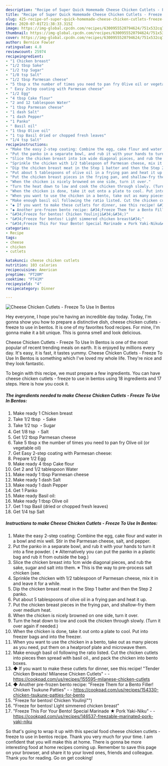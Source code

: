 ```yaml
---
description: "Recipe of Super Quick Homemade Cheese Chicken Cutlets - Freeze To Use In Bentos"
title: "Recipe of Super Quick Homemade Cheese Chicken Cutlets - Freeze To Use In Bentos"
slug: 425-recipe-of-super-quick-homemade-cheese-chicken-cutlets-freeze-to-use-in-bentos
date: 2020-07-01T21:38:33.315Z
image: https://img-global.cpcdn.com/recipes/6300955520794624/751x532cq70/cheese-chicken-cutlets-freeze-to-use-in-bentos-recipe-main-photo.jpg
thumbnail: https://img-global.cpcdn.com/recipes/6300955520794624/751x532cq70/cheese-chicken-cutlets-freeze-to-use-in-bentos-recipe-main-photo.jpg
cover: https://img-global.cpcdn.com/recipes/6300955520794624/751x532cq70/cheese-chicken-cutlets-freeze-to-use-in-bentos-recipe-main-photo.jpg
author: Bernice Fowler
ratingvalue: 4.8
reviewcount: 25974
recipeingredient:
- "1 Chicken breast"
- "1/2 tbsp Sake"
- "1/2 tsp Sugar"
- "1/8 tsp Salt"
- "1/2 tbsp Parmesan cheese"
- "5 tbsp x the number of times you need to pan fry Olive oil or vegetable oil"
- " Easy 2step coating with Parmesan cheese"
- "1/2 Egg"
- "4 tbsp Cake flour"
- "2 and 12 tablespoon Water"
- "1 tbsp Parmesan cheese"
- "1 dash Salt"
- "1 dash Pepper"
- "1 Panko"
- " Basil oil"
- "1 tbsp Olive oil"
- "1 tsp Basil dried or chopped fresh leaves"
- "1/4 tsp Salt"
recipeinstructions:
- "Make the easy 2-step coating: Combine the egg, cake flour and water in a bowl and mix well. Stir in the Parmesan cheese, salt, and pepper."
- "Put the panko in a separate bowl, and rub it with your hands to turn it into a fine powder. ( ※ Alternatively you can put the panko in a plastic bag and rub it from outside the bag.)"
- "Slice the chicken breast into 1cm wide diagonal pieces, and rub the sake, sugar and salt into them. ※ This is the way to pre-process salt chicken (see."
- "Sprinkle the chicken with 1/2 tablespoon of Parmesan cheese, mix it in and leave it for a while."
- "Dip the chicken breast meat in the Step 1 batter and then the Step 2 panko."
- "Put about 5 tablespoons of olive oil in a frying pan and heat it up."
- "Put the chicken breast pieces in the frying pan, and shallow-fry them over medium heat."
- "When the chicken is nicely browned on one side, turn it over."
- "Turn the heat down to low and cook the chicken through slowly. (Turn it over again if needed.)"
- "When the chicken is done, take it out onto a plate to cool. Put into freezer bags and into the freezer."
- "When you want to use the chicken in a bento, take out as many pieces as you need, put them on a heatproof plate and microwave them."
- "Make enough basil oil following the ratio listed. Cut the chicken cutlets into pieces then spread with basil oil., and pack the chicken into bento boxes."
- "◆ If you want to make these cutlets for dinner, see this recipe! &#34;Tender Chicken Breasts! Milanese Chicken Cutlets&#34;  https://cookpad.com/us/recipes/155595-milanese-chicken-cutlets"
- "◆ Another pre-frozen bento recipe: &#34;Freeze Them for a Bento Filler! Chicken Tsukune Patties&#34;  https://cookpad.com/us/recipes/154330-chicken-tsukune-patties-for-bento"
- "&#34;Freeze for bentos! Chicken Youlinji&#34;&#34;)"
- "&#34;Freeze for bentos! Light simmered chicken breast&#34;"
- "&#34;Freeze This For Your Bento! Special Marinade ★ Pork Yaki-Niku&#34;  https://cookpad.com/us/recipes/146537-freezable-marinated-pork-yaki-niku"
categories:
- Recipe
tags:
- cheese
- chicken
- cutlets

katakunci: cheese chicken cutlets 
nutrition: 103 calories
recipecuisine: American
preptime: "PT20M"
cooktime: "PT41M"
recipeyield: "4"
recipecategory: Dinner

---
```



![Cheese Chicken Cutlets - Freeze To Use In Bentos](https://img-global.cpcdn.com/recipes/6300955520794624/751x532cq70/cheese-chicken-cutlets-freeze-to-use-in-bentos-recipe-main-photo.jpg)

Hey everyone, I hope you're having an incredible day today. Today, I'm gonna show you how to prepare a distinctive dish, cheese chicken cutlets - freeze to use in bentos. It is one of my favorites food recipes. For mine, I'm gonna make it a bit unique. This is gonna smell and look delicious.



Cheese Chicken Cutlets - Freeze To Use In Bentos is one of the most popular of recent trending meals on earth. It is enjoyed by millions every day. It's easy, it is fast, it tastes yummy. Cheese Chicken Cutlets - Freeze To Use In Bentos is something which I've loved my whole life. They're nice and they look fantastic.


To begin with this recipe, we must prepare a few ingredients. You can have cheese chicken cutlets - freeze to use in bentos using 18 ingredients and 17 steps. Here is how you cook it.

<!--inarticleads1-->

##### The ingredients needed to make Cheese Chicken Cutlets - Freeze To Use In Bentos:

1. Make ready 1 Chicken breast
1. Take 1/2 tbsp ・Sake
1. Take 1/2 tsp ・Sugar
1. Get 1/8 tsp ・Salt
1. Get 1/2 tbsp Parmesan cheese
1. Take 5 tbsp x the number of times you need to pan fry Olive oil (or vegetable oil)
1. Get  Easy 2-step coating with Parmesan cheese:
1. Prepare 1/2 Egg
1. Make ready 4 tbsp Cake flour
1. Get 2 and 1/2 tablespoon Water
1. Make ready 1 tbsp Parmesan cheese
1. Make ready 1 dash Salt
1. Make ready 1 dash Pepper
1. Get 1 Panko
1. Make ready  Basil oil:
1. Make ready 1 tbsp Olive oil
1. Get 1 tsp Basil (dried or chopped fresh leaves)
1. Get 1/4 tsp Salt




<!--inarticleads2-->

##### Instructions to make Cheese Chicken Cutlets - Freeze To Use In Bentos:

1. Make the easy 2-step coating: Combine the egg, cake flour and water in a bowl and mix well. Stir in the Parmesan cheese, salt, and pepper.
1. Put the panko in a separate bowl, and rub it with your hands to turn it into a fine powder. ( ※ Alternatively you can put the panko in a plastic bag and rub it from outside the bag.)
1. Slice the chicken breast into 1cm wide diagonal pieces, and rub the sake, sugar and salt into them. ※ This is the way to pre-process salt chicken (see.
1. Sprinkle the chicken with 1/2 tablespoon of Parmesan cheese, mix it in and leave it for a while.
1. Dip the chicken breast meat in the Step 1 batter and then the Step 2 panko.
1. Put about 5 tablespoons of olive oil in a frying pan and heat it up.
1. Put the chicken breast pieces in the frying pan, and shallow-fry them over medium heat.
1. When the chicken is nicely browned on one side, turn it over.
1. Turn the heat down to low and cook the chicken through slowly. (Turn it over again if needed.)
1. When the chicken is done, take it out onto a plate to cool. Put into freezer bags and into the freezer.
1. When you want to use the chicken in a bento, take out as many pieces as you need, put them on a heatproof plate and microwave them.
1. Make enough basil oil following the ratio listed. Cut the chicken cutlets into pieces then spread with basil oil., and pack the chicken into bento boxes.
1. ◆ If you want to make these cutlets for dinner, see this recipe! &#34;Tender Chicken Breasts! Milanese Chicken Cutlets&#34; -  - https://cookpad.com/us/recipes/155595-milanese-chicken-cutlets
1. ◆ Another pre-frozen bento recipe: &#34;Freeze Them for a Bento Filler! Chicken Tsukune Patties&#34; -  - https://cookpad.com/us/recipes/154330-chicken-tsukune-patties-for-bento
1. &#34;Freeze for bentos! Chicken Youlinji&#34;&#34;)
1. &#34;Freeze for bentos! Light simmered chicken breast&#34;
1. &#34;Freeze This For Your Bento! Special Marinade ★ Pork Yaki-Niku&#34; -  - https://cookpad.com/us/recipes/146537-freezable-marinated-pork-yaki-niku




So that's going to wrap it up with this special food cheese chicken cutlets - freeze to use in bentos recipe. Thank you very much for your time. I am confident that you will make this at home. There is gonna be more interesting food at home recipes coming up. Remember to save this page on your browser, and share it to your loved ones, friends and colleague. Thank you for reading. Go on get cooking!
